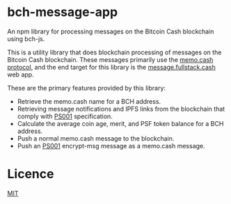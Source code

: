 # bch-message-app
An npm library for processing messages on the Bitcoin Cash blockchain using bch-js.

This is a utility library that does blockchain processing of messages on the Bitcoin Cash blockchain. These messages primarily use the [memo.cash protocol](https://memo.cash/protocol), and the end target for this library is the [message.fullstack.cash](https://message.fullstack.cash/) web app.

These are the primary features provided by this library:
- Retrieve the memo.cash name for a BCH address.
- Retrieving message notifications and IPFS links from the blockchain that comply with [PS001](https://github.com/Permissionless-Software-Foundation/specifications/blob/master/ps001-media-sharing.md) specification.
- Calculate the average coin age, merit, and PSF token balance for a BCH address.
- Push a normal memo.cash message to the blockchain.
- Push an [PS001](https://github.com/Permissionless-Software-Foundation/specifications/blob/master/ps001-media-sharing.md) encrypt-msg message as a memo.cash message.

# Licence
[MIT](LICENSE.md)
